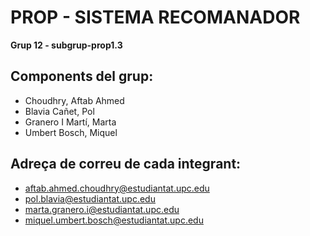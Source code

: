 # PROP - SISTEMA RECOMANADOR

**Grup 12 - subgrup-prop1.3**

## Components del grup:

* Choudhry, Aftab Ahmed 
* Blavia Cañet, Pol
* Granero I Martí, Marta
* Umbert Bosch, Miquel 

## Adreça de correu de cada integrant:

* aftab.ahmed.choudhry@estudiantat.upc.edu
* pol.blavia@estudiantat.upc.edu
* marta.granero.i@estudiantat.upc.edu
* miquel.umbert.bosch@estudiantat.upc.edu


